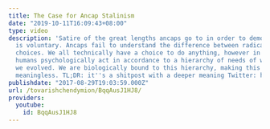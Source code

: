 ```yaml
---
title: The Case for Ancap Stalinism
date: "2019-10-11T16:09:43+08:00"
type: video
description: 'Satire of the great lengths ancaps go to in order to demonstrate capitalism
  is voluntary. Ancaps fail to understand the difference between radical and practical
  choices. We all technically have a choice to do anything, however in practicality,
  humans psychologically act in accordance to a hierarchy of needs of which is why
  we evolved. We are biologically bound to this hierarchy, making this "radical freedom"
  meaningless. TL;DR: it''s a shitpost with a deeper meaning Twitter: https://twitter.com/MarxismEndymion'
publishdate: "2017-08-29T19:03:59.000Z"
url: /tovarishchendymion/BqqAusJ1HJ8/
providers:
  youtube:
    id: BqqAusJ1HJ8
---
```

